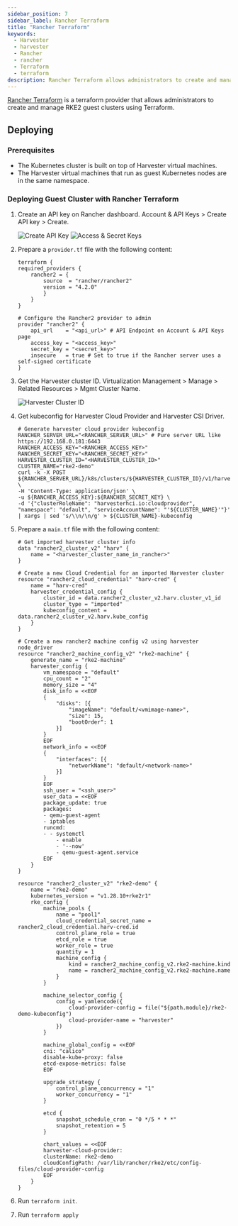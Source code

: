 ```yaml
---
sidebar_position: 7
sidebar_label: Rancher Terraform
title: "Rancher Terraform"
keywords:
  - Harvester
  - harvester
  - Rancher
  - rancher
  - Terraform
  - terraform
description: Rancher Terraform allows administrators to create and manage RKE2 guest clusters using Terraform.
---
```


[Rancher Terraform](https://registry.terraform.io/providers/rancher/rancher2/) is a terraform provider that allows administrators to create and manage RKE2 guest clusters using Terraform.

## Deploying

### Prerequisites

- The Kubernetes cluster is built on top of Harvester virtual machines.
- The Harvester virtual machines that run as guest Kubernetes nodes are in the same namespace.


### Deploying Guest Cluster with Rancher Terraform

1. Create an API key on Rancher dashboard. Account & API Keys > Create API key > Create.

    ![Create API Key](/img/v1.4/rancher/create-api-key.png)
    ![Access & Secret Keys](/img/v1.4/rancher/access-and-secret-keys.png)

1. Prepare a `provider.tf` file with the following content:

    ```hcl
    terraform {
    required_providers {
        rancher2 = {
            source  = "rancher/rancher2"
            version = "4.2.0"
            }
        }
    }

    # Configure the Rancher2 provider to admin
    provider "rancher2" {
        api_url    = "<api_url>" # API Endpoint on Account & API Keys page
        access_key = "<access_key>"
        secret_key = "<secret_key>"
        insecure   = true # Set to true if the Rancher server uses a self-signed certificate
    }
    ```

1. Get the Harvester cluster ID. Virtualization Management > Manage > Related Resources > Mgmt Cluster Name.

    ![Harvester Cluster ID](/img/v1.4/rancher/harvester-cluster-id.png)

1. Get kubeconfig for Harvester Cloud Provider and Harvester CSI Driver.

    ```shell
    # Generate harvester cloud provider kubeconfig
    RANCHER_SERVER_URL="<RANCHER_SERVER_URL>" # Pure server URL like https://192.168.0.181:6443
    RANCHER_ACCESS_KEY="<RANCHER_ACCESS_KEY>"
    RANCHER_SECRET_KEY="<RANCHER_SECRET_KEY>"
    HARVESTER_CLUSTER_ID="<HARVESTER_CLUSTER_ID>"
    CLUSTER_NAME="rke2-demo"
    curl -k -X POST ${RANCHER_SERVER_URL}/k8s/clusters/${HARVESTER_CLUSTER_ID}/v1/harvester/kubeconfig \
    -H 'Content-Type: application/json' \
    -u ${RANCHER_ACCESS_KEY}:${RANCHER_SECRET_KEY} \
    -d '{"clusterRoleName": "harvesterhci.io:cloudprovider", "namespace": "default", "serviceAccountName": "'${CLUSTER_NAME}'"}' | xargs | sed 's/\\n/\n/g' > ${CLUSTER_NAME}-kubeconfig
    ```

1. Prepare a `main.tf` file with the following content:

    ```hcl
    # Get imported harvester cluster info
    data "rancher2_cluster_v2" "harv" {
        name = "<harvester_cluster_name_in_rancher>"
    }

    # Create a new Cloud Credential for an imported Harvester cluster
    resource "rancher2_cloud_credential" "harv-cred" {
        name = "harv-cred"
        harvester_credential_config {
            cluster_id = data.rancher2_cluster_v2.harv.cluster_v1_id
            cluster_type = "imported"
            kubeconfig_content = data.rancher2_cluster_v2.harv.kube_config
        }
    }

    # Create a new rancher2 machine config v2 using harvester node_driver
    resource "rancher2_machine_config_v2" "rke2-machine" {
        generate_name = "rke2-machine"
        harvester_config {
            vm_namespace = "default"
            cpu_count = "2"
            memory_size = "4"
            disk_info = <<EOF
            {
                "disks": [{
                    "imageName": "default/<vmimage-name>",
                    "size": 15,
                    "bootOrder": 1
                }]
            }
            EOF
            network_info = <<EOF
            {
                "interfaces": [{
                    "networkName": "default/<network-name>"
                }]
            }
            EOF
            ssh_user = "<ssh_user>"
            user_data = <<EOF
            package_update: true
            packages:
            - qemu-guest-agent
            - iptables
            runcmd:
            - - systemctl
                - enable
                - '--now'
                - qemu-guest-agent.service
            EOF
        }
    }

    resource "rancher2_cluster_v2" "rke2-demo" {
        name = "rke2-demo"
        kubernetes_version = "v1.28.10+rke2r1"
        rke_config {
            machine_pools {
                name = "pool1"
                cloud_credential_secret_name = rancher2_cloud_credential.harv-cred.id
                control_plane_role = true
                etcd_role = true
                worker_role = true
                quantity = 1
                machine_config {
                    kind = rancher2_machine_config_v2.rke2-machine.kind
                    name = rancher2_machine_config_v2.rke2-machine.name
                }
            }

            machine_selector_config {
                config = yamlencode({
                    cloud-provider-config = file("${path.module}/rke2-demo-kubeconfig")
                    cloud-provider-name = "harvester"
                })
            }

            machine_global_config = <<EOF
            cni: "calico"
            disable-kube-proxy: false
            etcd-expose-metrics: false
            EOF

            upgrade_strategy {
                control_plane_concurrency = "1"
                worker_concurrency = "1"
            }

            etcd {
                snapshot_schedule_cron = "0 */5 * * *"
                snapshot_retention = 5
            }

            chart_values = <<EOF
            harvester-cloud-provider:
            clusterName: rke2-demo
            cloudConfigPath: /var/lib/rancher/rke2/etc/config-files/cloud-provider-config
            EOF
        }
    }
    ```

1. Run `terraform init`.
1. Run `terraform apply`
